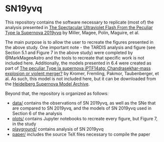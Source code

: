 # SN19yvq

This repository contains the software necessary to replicate (most of) the analysis presented in [The Spectacular Ultraviolet Flash From the Peculiar Type Ia Supernova 2019yvq](https://ui.adsabs.harvard.edu/abs/2020arXiv200505972M/abstract) by Miller, Magee, Polin, Maguire, et al.

The main purpose is to allow the user to recreate the figures presented in the above study. One important note - the TARDIS analysis and figure (see Section 5.1 and Figure 7 in the above study) were completed by @MarkMageeAstro and the tools to recreate that specific work is not included here. Additionally, the models presented in 6.4 were created as part of [The peculiar Type Ia supernova iPTF14atg: Chandrasekhar-mass explosion or violent merger?](https://ui.adsabs.harvard.edu/abs/2016MNRAS.459.4428K/abstract) by Kromer, Fremling, Pakmor, Taubenberger, et al. As such, this model is not included here, but it can be downloaded from the [Heidelberg Supernova Model Archive](https://hesma.h-its.org/doku.php).

Beyond that, the repository is organized as follows: 
  *  [data/](data/) contains the observations of SN 2019yvq, as well as the SNe that are compared to SN 2019yvq, and the models of SN 2019yvq used in Section 6 of the analysis  
  *  [plots/](plots/) contains Jupyter notebooks to recreate every figure, but Figure 7, in the study
  *  [playground/](playground/) contains analysis of SN 2019yvq
  *  [paper/](paper/) includes the source TeX files necessary to compile the paper